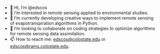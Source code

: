 - 👋 Hi, I’m @edscos
- 👀 I’m interested in remote sensing applied to environmental studies.
- 🌱 I’m currently developing creative ways to implement remote sensing of evapotranspiration algorithms in Python.
- 💞️ I’m looking to collaborate on coding strategies to optimize algorithms for remote sensing data assimilation.
- 📫 How to reach me: edscos@colostate.edu or edscos@rams.colostate.edu.

<!---
edscos/edscos is a ✨ special ✨ repository because its `README.md` (this file) appears on your GitHub profile.
You can click the Preview link to take a look at your changes.
--->
